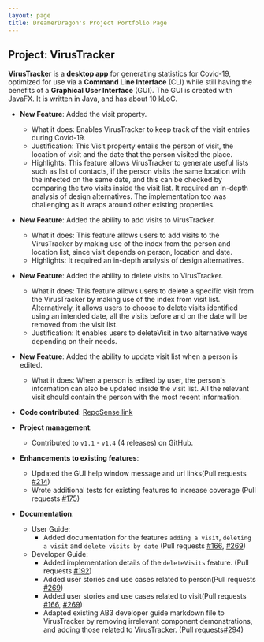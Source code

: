 ```yaml
---
layout: page
title: DreamerDragon's Project Portfolio Page
---
```


## Project: VirusTracker

**VirusTracker** is a **desktop app** for generating statistics for Covid-19, optimized for use via a **Command Line Interface** (CLI) while still having the benefits of a **Graphical User Interface** (GUI).
 The GUI is created with JavaFX. It is written in Java, and has about 10 kLoC.

* **New Feature**: Added the visit property.
  * What it does: Enables VirusTracker to keep track of the visit entries during Covid-19.
  * Justification:  This Visit property entails the person of visit, the location of visit and the date that the person visited the place.
  * Highlights: This feature allows VirusTracker to generate useful lists such as list of contacts, if the person visits the same location with the infected on the same date,
                and this can be checked by comparing the two visits inside the visit list.
                It required an in-depth analysis of design alternatives. The implementation too was challenging as it wraps around other existing properties.

* **New Feature**: Added the ability to add visits to VirusTracker.
  * What it does: This feature allows users to add visits to the VirusTracker by making use of the index from the person and location list, since 
  visit depends on person, location and date.
  * Highlights: It required an in-depth analysis of design alternatives. 
  
* **New Feature**: Added the ability to delete visits to VirusTracker.
  * What it does: This feature allows users to delete a specific visit from the VirusTracker by making use of the index from visit list. Alternatively,
  it allows users to choose to delete visits identified using an intended date, all the visits before and on the date will be removed from the visit list.
  * Justification: It enables users to deleteVisit in two alternative ways depending on their needs.

* **New Feature**: Added the ability to update visit list when a person is edited.
  * What it does: When a person is edited by user, the person's information can also be updated inside the visit list. 
  All the relevant visit should contain the person with the most recent information. 
  
 <div style="page-break-after: always;"></div>
 
* **Code contributed**: 
[RepoSense link](https://nus-cs2103-ay2021s1.github.io/tp-dashboard/#breakdown=true&search=&sort=groupTitle&sortWithin=title&since=2020-08-14&timeframe=commit&mergegroup=&groupSelect=groupByRepos&checkedFileTypes=docs~functional-code~test-code~other&tabOpen=true&tabType=authorship&tabAuthor=DreamerDragon&tabRepo=AY2021S1-CS2103T-T13-1%2Ftp%5Bmaster%5D&authorshipIsMergeGroup=false&authorshipFileTypes=docs~functional-code~test-code~other)

* **Project management**:
  * Contributed to `v1.1` - `v1.4` (4 releases) on GitHub.

* **Enhancements to existing features**:
  * Updated the GUI help window message and url links(Pull requests [\#214](https://github.com/AY2021S1-CS2103T-T13-1/tp/pull/214))
  * Wrote additional tests for existing features to increase coverage (Pull requests [\#175](https://github.com/AY2021S1-CS2103T-T13-1/tp/pull/175))

* **Documentation**:
  * User Guide:
    * Added documentation for the features `adding a visit`, `deleting a visit` and `delete visits by date` (Pull requests [\#166](https://github.com/AY2021S1-CS2103T-T13-1/tp/pull/166), [\#269](https://github.com/AY2021S1-CS2103T-T13-1/tp/pull/269))
  * Developer Guide:
    * Added implementation details of the `deleteVisits` feature. (Pull requests [\#192](https://github.com/AY2021S1-CS2103T-T13-1/tp/pull/192/files))
    * Added user stories and use cases related to person(Pull requests [\#269](https://github.com/AY2021S1-CS2103T-T13-1/tp/pull/269))
    * Added user stories and use cases related to visit(Pull requests [\#166](https://github.com/AY2021S1-CS2103T-T13-1/tp/pull/166), [\#269](https://github.com/AY2021S1-CS2103T-T13-1/tp/pull/269))
    * Adapted existing AB3 developer guide markdown file to VirusTracker by removing irrelevant component demonstrations, and adding those related to VirusTracker. (Pull requests[\#294](https://github.com/AY2021S1-CS2103T-T13-1/tp/pull/294))

